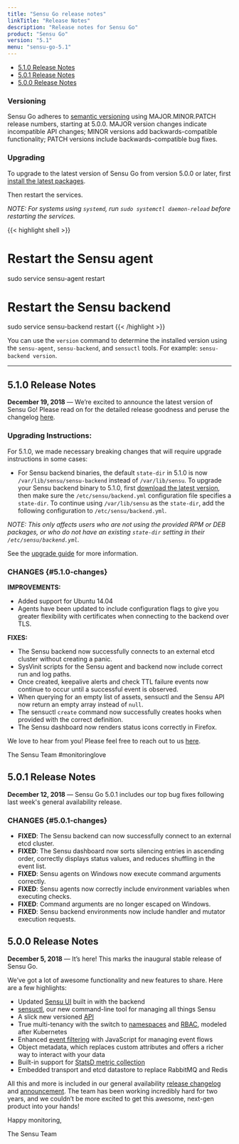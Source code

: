 ```yaml
---
title: "Sensu Go release notes"
linkTitle: "Release Notes"
description: "Release notes for Sensu Go"
product: "Sensu Go"
version: "5.1"
menu: "sensu-go-5.1"
---
```


- [5.1.0 Release Notes](#5-1-0-release-notes)
- [5.0.1 Release Notes](#5-0-1-release-notes)
- [5.0.0 Release Notes](#5-0-0-release-notes)

### Versioning
Sensu Go adheres to [semantic versioning](https://semver.org/spec/v2.0.0.html) using MAJOR.MINOR.PATCH release numbers, starting at 5.0.0. MAJOR version changes indicate incompatible API changes; MINOR versions add backwards-compatible functionality; PATCH versions include backwards-compatible bug fixes.

### Upgrading

To upgrade to the latest version of Sensu Go from version 5.0.0 or later, first [install the latest packages][8].

Then restart the services.

_NOTE: For systems using `systemd`, run `sudo systemctl daemon-reload` before restarting the services._

{{< highlight shell >}}
# Restart the Sensu agent
sudo service sensu-agent restart

# Restart the Sensu backend
sudo service sensu-backend restart
{{< /highlight >}}

You can use the `version` command to determine the installed version using the `sensu-agent`, `sensu-backend`, and `sensuctl` tools. For example: `sensu-backend version`.

---

## 5.1.0 Release Notes

**December 19, 2018** &mdash; We’re excited to announce the latest version of Sensu Go! Please read on for the detailed release goodness and peruse the changelog [here][changelog].

### Upgrading Instructions:

For 5.1.0, we made necessary breaking changes that will require upgrade instructions in some cases:

- For Sensu backend binaries, the default `state-dir` in 5.1.0 is now `/var/lib/sensu/sensu-backend` instead of `/var/lib/sensu`.
  To upgrade your Sensu backend binary to 5.1.0, first [download the latest version][install], then make sure the `/etc/sensu/backend.yml` configuration file specifies a `state-dir`.
  To continue using `/var/lib/sensu` as the `state-dir`, add the following configuration to `/etc/sensu/backend.yml`.

_NOTE: This only affects users who are not using the provided RPM or DEB packages, or who do not have an existing `state-dir` setting in their `/etc/sensu/backend.yml`._

See the [upgrade guide][10] for more information.

### CHANGES {#5.1.0-changes}

**IMPROVEMENTS:**

  - Added support for Ubuntu 14.04
  - Agents have been updated to include configuration flags to give you greater flexibility with certificates when connecting to the backend over TLS. 

**FIXES:**

  - The Sensu backend now successfully connects to an external etcd cluster without creating a panic.
  - SysVinit scripts for the Sensu agent and backend now include correct run and log paths.
  - Once created, keepalive alerts and check TTL failure events now continue to occur until a successful event is observed.
  - When querying for an empty list of assets, sensuctl and the Sensu API now return an empty array instead of `null`.
  - The sensuctl `create` command now successfully creates hooks when provided with the correct definition.
  - The Sensu dashboard now renders status icons correctly in Firefox.

We love to hear from you! Please feel free to reach out to us [here][contact].

The Sensu Team #monitoringlove 

## 5.0.1 Release Notes

**December 12, 2018** &mdash; Sensu Go 5.0.1 includes our top bug fixes following last week's general availability release.

### CHANGES {#5.0.1-changes}

- **FIXED**: The Sensu backend can now successfully connect to an external etcd cluster.
- **FIXED**: The Sensu dashboard now sorts silencing entries in ascending order, correctly displays status values, and reduces shuffling in the event list.
- **FIXED**: Sensu agents on Windows now execute command arguments correctly.
- **FIXED**: Sensu agents now correctly include environment variables when executing checks.
- **FIXED**: Command arguments are no longer escaped on Windows.
- **FIXED**: Sensu backend environments now include handler and mutator execution requests.

## 5.0.0 Release Notes

**December 5, 2018** &mdash; It’s here! This marks the inaugural stable release of Sensu Go. 

We’ve got a lot of awesome functionality and new features to share. Here are a few highlights:

- Updated [Sensu UI][1] built in with the backend 
- [sensuctl][2], our new command-line tool for managing all things Sensu 
- A slick new versioned [API][3]
- True multi-tenancy with the switch to [namespaces][4] and [RBAC][5], modeled after Kubernetes 
- Enhanced [event filtering][6] with JavaScript for managing event flows 
- Object metadata, which replaces custom attributes and offers a richer way to interact with your data 
- Built-in support for [StatsD metric collection][7] 
- Embedded transport and etcd datastore to replace RabbitMQ and Redis

All this and more is included in our general availability [release changelog][changelog] and [announcement][blog].
The team has been working incredibly hard for two years, and we couldn’t be more excited to get this awesome, next-gen product into your hands! 

Happy monitoring, 

The Sensu Team 

[changelog]: https://github.com/sensu/sensu-go/blob/master/CHANGELOG.md
[contact]: https://sensu.io/contact
[blog]: https://blog.sensu.io/sensu-go-is-here
[install]: /sensu-go/5.1/installation/install-sensu/
[1]: /sensu-go/5.0/dashboard/overview
[2]: /sensu-go/5.0/sensuctl/reference
[3]: /sensu-go/5.0/api/overview
[4]: /sensu-go/5.0/reference/rbac#namespaces
[5]: /sensu-go/5.0/reference/rbac
[6]: /sensu-go/5.0/reference/filters
[7]: /sensu-go/5.0/guides/aggregate-metrics-statsd
[8]: /sensu-go/5.0/installation/install-sensu
[9]: /sensu-go/5.1/reference/agent
[10]: /sensu-go/5.1/installation/upgrade#upgrading-sensu-backend-binaries-to-5-1-0
